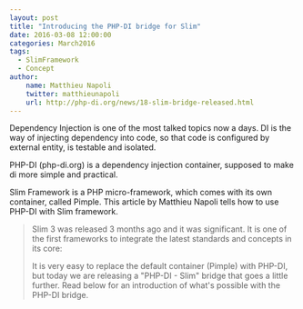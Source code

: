 ```yaml
---
layout: post
title: "Introducing the PHP-DI bridge for Slim"
date: 2016-03-08 12:00:00
categories: March2016
tags:
  - SlimFramework
  - Concept
author:
    name: Matthieu Napoli
    twitter: matthieunapoli
    url: http://php-di.org/news/18-slim-bridge-released.html
---
```


Dependency Injection is one of the most talked topics now a days. DI is the way of injecting dependency into code, so that code is configured by external entity, is testable and isolated.

PHP-DI (php-di.org) is a dependency injection container, supposed to make di more simple and practical.

Slim Framework is a PHP micro-framework, which comes with its own container, called Pimple. This article by Matthieu Napoli tells how to use PHP-DI with Slim framework.

> Slim 3 was released 3 months ago and it was significant. It is one of the first frameworks to integrate the latest standards and concepts in its core:
>
> It is very easy to replace the default container (Pimple) with PHP-DI, but today we are releasing a "PHP-DI - Slim" bridge that goes a little further. Read below for an introduction of what's possible with the PHP-DI bridge.
